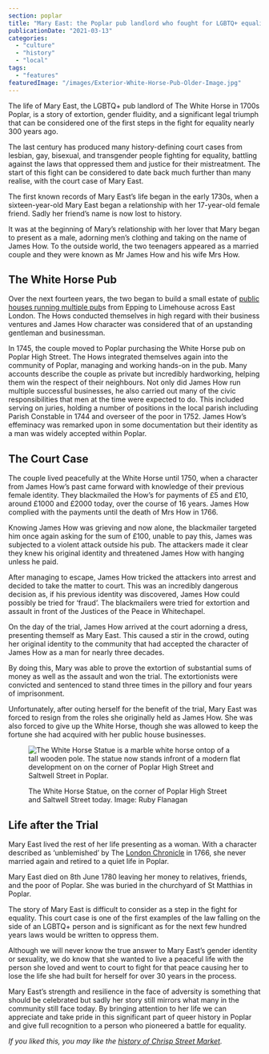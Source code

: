 ```yaml
---
section: poplar
title: "Mary East: the Poplar pub landlord who fought for LGBTQ+ equality"
publicationDate: "2021-03-13"
categories: 
  - "culture"
  - "history"
  - "local"
tags: 
  - "features"
featuredImage: "/images/Exterior-White-Horse-Pub-Older-Image.jpg"
---
```


The life of Mary East, the LGBTQ+ pub landlord of The White Horse in 1700s Poplar, is a story of extortion, gender fluidity, and a significant legal triumph that can be considered one of the first steps in the fight for equality nearly 300 years ago.

The last century has produced many history-defining court cases from lesbian, gay, bisexual, and transgender people fighting for equality, battling against the laws that oppressed them and justice for their mistreatment. The start of this fight can be considered to date back much further than many realise, with the court case of Mary East. 

The first known records of Mary East’s life began in the early 1730s, when a sixteen-year-old Mary East began a relationship with her 17-year-old female friend. Sadly her friend’s name is now lost to history. 

It was at the beginning of Mary’s relationship with her lover that Mary began to present as a male, adorning men’s clothing and taking on the name of James How. To the outside world, the two teenagers appeared as a married couple and they were known as Mr James How and his wife Mrs How.

## The White Horse Pub

Over the next fourteen years, the two began to build a small estate of [public houses running multiple pub](https://www.pubhistorysociety.co.uk/)s from Epping to Limehouse across East London. The Hows conducted themselves in high regard with their business ventures and James How character was considered that of an upstanding gentleman and businessman.

In 1745, the couple moved to Poplar purchasing the White Horse pub on Poplar High Street. The Hows integrated themselves again into the community of Poplar, managing and working hands-on in the pub. Many accounts describe the couple as private but incredibly hardworking, helping them win the respect of their neighbours. Not only did James How run multiple successful businesses, he also carried out many of the civic responsibilities that men at the time were expected to do. This included serving on juries, holding a number of positions in the local parish including Parish Constable in 1744 and overseer of the poor in 1752. James How’s effeminacy was remarked upon in some documentation but their identity as a man was widely accepted within Poplar.

## The Court Case

The couple lived peacefully at the White Horse until 1750, when a character from James How’s past came forward with knowledge of their previous female identity. They blackmailed the How’s for payments of £5 and £10, around £1000 and £2000 today, over the course of 16 years. James How complied with the payments until the death of Mrs How in 1766.

Knowing James How was grieving and now alone, the blackmailer targeted him once again asking for the sum of £100, unable to pay this, James was subjected to a violent attack outside his pub. The attackers made it clear they knew his original identity and threatened James How with hanging unless he paid.

After managing to escape, James How tricked the attackers into arrest and decided to take the matter to court. This was an incredibly dangerous decision as, if his previous identity was discovered, James How could possibly be tried for ‘fraud’. The blackmailers were tried for extortion and assault in front of the Justices of the Peace in Whitechapel.

On the day of the trial, James How arrived at the court adorning a dress, presenting themself as Mary East. This caused a stir in the crowd, outing her original identity to the community that had accepted the character of James How as a man for nearly three decades. 

By doing this, Mary was able to prove the extortion of substantial sums of money as well as the assault and won the trial. The extortionists were convicted and sentenced to stand three times in the pillory and four years of imprisonment.

Unfortunately, after outing herself for the benefit of the trial, Mary East was forced to resign from the roles she originally held as James How. She was also forced to give up the White Horse, though she was allowed to keep the fortune she had acquired with her public house businesses. 

<figure>

![The White Horse Statue is a marble white horse ontop of a tall wooden pole. The statue now stands infront of a modern flat development on
on the corner of Poplar High Street and Saltwell Street in Poplar.](/images/The-White-Horse-Ruby-Flanagan-1-1024x683.jpg)

<figcaption>

The White Horse Statue, on the corner of Poplar High Street and Saltwell Street today. Image: Ruby Flanagan

</figcaption>

</figure>

## Life after the Trial

Mary East lived the rest of her life presenting as a woman. With a character described as ‘unblemished’ by The [London Chronicle](https://www.loc.gov/item/sn85054078/) in 1766, she never married again and retired to a quiet life in Poplar.

Mary East died on 8th June 1780 leaving her money to relatives, friends, and the poor of Poplar. She was buried in the churchyard of St Matthias in Poplar.

The story of Mary East is difficult to consider as a step in the fight for equality. This court case is one of the first examples of the law falling on the side of an LGBTQ+ person and is significant as for the next few hundred years laws would be written to oppress them.  
  
Although we will never know the true answer to Mary East’s gender identity or sexuality, we do know that she wanted to live a peaceful life with the person she loved and went to court to fight for that peace causing her to lose the life she had built for herself for over 30 years in the process. 

Mary East’s strength and resilience in the face of adversity is something that should be celebrated but sadly her story still mirrors what many in the community still face today. By bringing attention to her life we can appreciate and take pride in this significant part of queer history in Poplar and give full recognition to a person who pioneered a battle for equality.

_If you liked this, you may like the [history of Chrisp Street Market](https://poplarlondon.co.uk/chrisp-street-market-history/)._
